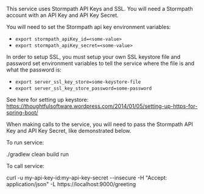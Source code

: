 This service uses Stormpath API Keys and SSL.
You will need a Stormpath account with an API Key and API Key Secret.

You will need to set the Stormpath api key environment variables:

* ```export stormpath_apiKey_id=<some-value>```
* ```export stormpath_apiKey_secret=<some-value>```


In order to setup SSL, you must setup your own SSL keystore file and password set environment variables to tell the service where the file is and what the password is: 
* ```export server_ssl_key_store=some-keystore-file```
* ```export server_ssl_key_store_password=some-password```

See here for setting up keystore:  https://thoughtfulsoftware.wordpress.com/2014/01/05/setting-up-https-for-spring-boot/ 


When making calls to the service, you will need to pass the Stormpath API Key and API Key Secret, like demonstrated below.

To run service:

./gradlew clean build run

To call service:

curl -u my-api-key-id:my-api-key-secret  --insecure -H "Accept: application/json"  -L https://localhost:9000/greeting
